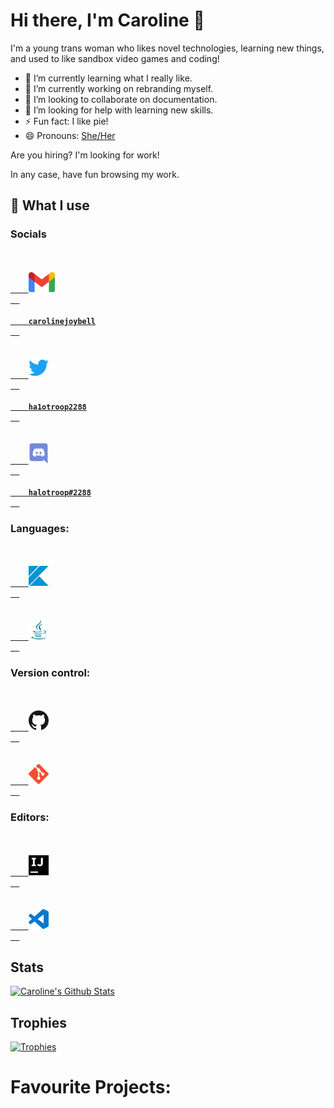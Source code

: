 # Hi there, I'm Caroline 👋

I'm a young trans woman who likes novel technologies, learning new things, and used to like sandbox video games and coding!

- 🌱 I’m currently learning what I really like.
- 🔭 I’m currently working on rebranding myself.
- 👯 I’m looking to collaborate on documentation.
- 🤔 I’m looking for help with learning new skills.
- ⚡ Fun fact: I like pie!
- 😄 Pronouns: [She/Her](https://en.pronouns.page/@halotroop2288)

Are you hiring? I'm looking for work!

In any case, have fun browsing my work.

## 🌠 What I use
<!--- Modified from KodingDev's profile: --->

### Socials

<code>
  <a href="https://mail.google.com">
    <img height="32" src="/assets/gmail.svg">
  </a>
  <a href="mailto://carolinejoybell@gmail.com">
    <b>carolinejoybell</b>
  </a>
</code>

<code>
  <a href="https://twitter.com">
    <img height="32" src="/assets/twitter.svg">
  </a>
  <a href="https://twitter.com/ha1otroop2288">
    <b>ha1otroop2288</b>
  </a>
</code>

<code>
  <a href="https://discord.com">
    <img height="32" src="/assets/discord.svg">
  </a>
  <a href="https://halotroop.com/discord.html">
    <b>halotroop#2288</b>
  </a>
</code>

### Languages:

<code>
  <a href="https://kotlinlang.org">
    <img height="32" src="/assets/kotlin.svg">
  </a>
</code>
<code>
  <a href="https://adoptium.net/">
    <img height="32" src="/assets/java.svg">
  </a>
</code>

### Version control:

<code>
  <a href="https://github.com">
    <img height="32" src="/assets/github.svg">
  </a>
</code>
<code>
  <a href="https://git-scm.com">
    <img height="32" src="/assets/git.svg">
  </a>
</code>

### Editors:

<code>
  <a href="https://www.jetbrains.com/idea/">
    <img height="32" src="/assets/intellijidea.svg">
  </a>
</code>
<code>
  <a href="https://code.visualstudio.com/">
    <img height="32" src="/assets/visualstudiocode.svg">
  </a>
</code>

## Stats

[![Caroline's Github Stats](https://github-readme-stats.vercel.app/api?username=halotroop2288)](https://github.com/halotroop2288)
<!--- Removed Language stats becuase they were inaccurate --->

## Trophies

[![Trophies](https://github-profile-trophy.vercel.app/?username=halotroop2288&theme=onedark)](https://github.com/ryo-ma/github-profile-trophy)

# Favourite Projects:
